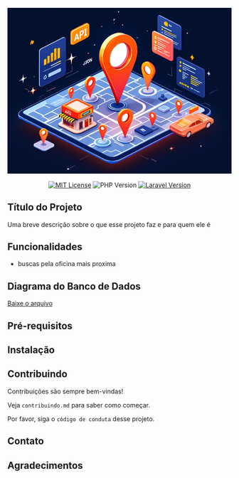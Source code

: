<div align="center">

![Logo](logo.png)

[![MIT License](https://img.shields.io/badge/License-MIT-green.svg)](https://choosealicense.com/licenses/mit/) ![PHP Version](https://img.shields.io/badge/PHP-8.4+-blue.svg) [![Laravel Version](https://img.shields.io/badge/Laravel-12.x-red.svg)](https://laravel.com/)

</div>

## Título do Projeto

Uma breve descrição sobre o que esse projeto faz e para quem ele é

## Funcionalidades

-   buscas pela oficina mais proxima

## Diagrama do Banco de Dados

<object data="diagram_db.pdf" type="application/pdf" width="100%" height="500">
  <a href="diagram_db.pdf">Baixe o arquivo</a>
</object>

## Pré-requisitos

## Instalação

## Contribuindo

Contribuições são sempre bem-vindas!

Veja `contribuindo.md` para saber como começar.

Por favor, siga o `código de conduta` desse projeto.

## Contato

## Agradecimentos
